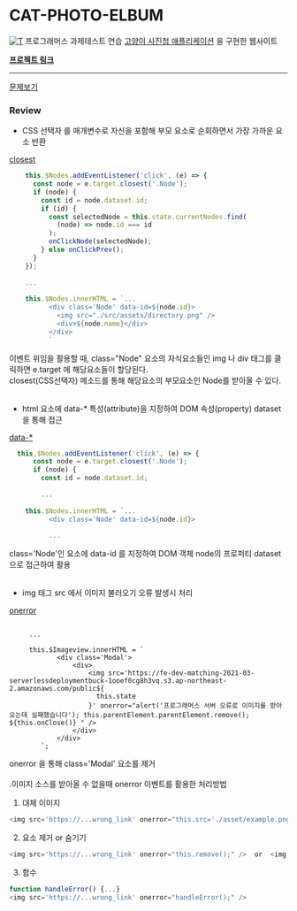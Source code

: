 # CAT-PHOTO-ELBUM
[![T](https://asset.programmers.co.kr/image/origin/production/skill_check_assignment/119211/ae62b4c1-2fff-465a-81c7-1c4ba4a5288c.png)](https://school.programmers.co.kr/skill_check_assignments/100)
프로그래머스 과제테스트 연습 [고양이 사진첩 애플리케이션](https://school.programmers.co.kr/skill_check_assignments/100)
을 구현한 웹사이트

[**프로젝트 링크**](https://happyuniv-cat-photo-elbum.netlify.app/)

---
[문제보기](src/README.md)
### Review
* CSS 선택자 를 매개변수로 자신을 포함해 부모 요소로 순회하면서 가장 가까운 요소 반환

[closest](https://developer.mozilla.org/ko/docs/Web/API/Element/closest)
```javascript
    this.$Nodes.addEventListener('click', (e) => {
      const node = e.target.closest('.Node');
      if (node) {
        const id = node.dataset.id;
        if (id) {
          const selectedNode = this.state.currentNodes.find(
            (node) => node.id === id
          );
          onClickNode(selectedNode);
        } else onClickPrev();
      }
    });
    
    ...
    
    this.$Nodes.innerHTML = `...
          <div class='Node' data-id=${node.id}>
            <img src="./src/assets/directory.png" />
            <div>${node.name}</div>
          </div>
          `
```
이벤트 위임을 활용할 때, class="Node" 요소의 자식요소들인 img 나 div 태그를 클릭하면 e.target 에 해당요소들이 할당된다. <br/>
closest(CSS선택자) 메소드를 통해 해당요소의 부모요소인 Node를 받아올 수 있다. 
<br/>
<br/>

* html 요소에 data-* 특성(attribute)을 지정하여 DOM 속성(property) dataset 을 통해 접근 

[data-*](https://developer.mozilla.org/ko/docs/Web/HTML/Global_attributes/data-*)
```javascript
  this.$Nodes.addEventListener('click', (e) => {
      const node = e.target.closest('.Node');
      if (node) {
        const id = node.dataset.id;
        
        ...
        
    this.$Nodes.innerHTML = `...
          <div class='Node' data-id=${node.id}>
          
          ...

```
class='Node'인 요소에 data-id 를 지정하여 DOM 객체 node의 프로퍼티 dataset으로 접근하여 활용
<br/>
<br/>
* img 태그 src 에서 이미지 불러오기 오류 발생시 처리

[onerror](https://developer.mozilla.org/ko/docs/Web/HTML/Element/img#%EC%9D%B4%EB%AF%B8%EC%A7%80%EB%A5%BC_%EA%B0%80%EC%A0%B8%EC%98%AC_%EC%88%98_%EC%97%86%EC%9D%84_%EB%95%8C)
```

     ...

     this.$Imageview.innerHTML = `
            <div class='Modal'>
                <div>
                    <img src='https://fe-dev-matching-2021-03-serverlessdeploymentbuck-1ooef0cg8h3vq.s3.ap-northeast-2.amazonaws.com/public${
                      this.state
                    }' onerror="alert('프로그래머스 서버 오류로 이미지를 받아오는데 실패했습니다'); this.parentElement.parentElement.remove(); ${this.onClose()} " />
                </div>
            </div>
        `;
```
onerror 을 통해 class='Modal' 요소를 제거 
<br/>
<br/>
.이미지 소스를 받아올 수 없을때 onerror 이벤트를 활용한 처리방법

1. 대체 이미지
```javascript
<img src='https://...wrong_link' onerror="this.src='./asset/example.png' />
```
2. 요소 제거 or 숨기기
```javascript
<img src='https://...wrong_link' onerror="this.remove();" />  or  <img src='https://...wrong_link' onerror="this.style.display='none';" />
```
3. 함수
```javascript
function handleError() {...}
<img src='https://...wrong_link' onerror="handleError();" />
```

